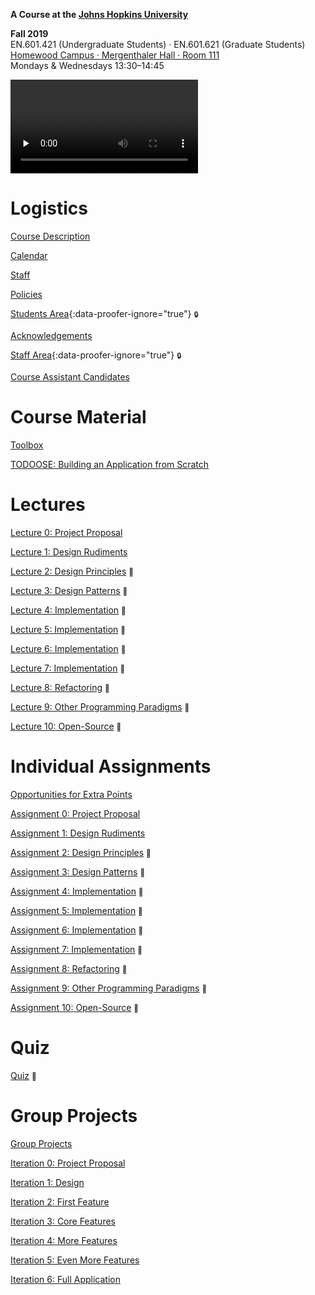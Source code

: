 **A Course at the [Johns Hopkins University](https://www.jhu.edu)**

**Fall 2019**  
EN.601.421 (Undergraduate Students) · EN.601.621 (Graduate Students)  
[Homewood Campus · Mergenthaler Hall · Room 111](https://www.jhu.edu/maps-directions/campus-map/)  
Mondays & Wednesdays 13:30–14:45

<video src="https://archive.org/download/jhu-oose/welcome-to-oose.mp4" controls preload="none"></video>

# Logistics

[Course Description](/course-description)

[Calendar](/calendar)

[Staff](/staff)

[Policies](/policies)

[Students Area](https://github.com/jhu-oose/{{site.course}}-students){:data-proofer-ignore="true"} <small title="You must be a registered student logged into GitHub to see this.">🔒</small>

[Acknowledgements](/acknowledgements)

[Staff Area](https://github.com/jhu-oose/{{site.course}}-staff){:data-proofer-ignore="true"} <small title="You must be a staff member logged into GitHub to see this.">🔒</small>

[Course Assistant Candidates](/course-assistant-candidates)

# Course Material

[Toolbox](/toolbox)

[TODOOSE: Building an Application from Scratch](/todoose)

# Lectures

[Lecture 0: Project Proposal](/lectures/0)

[Lecture 1: Design Rudiments](/lectures/1)

[Lecture 2: Design Principles](/lectures/2) <small title="Work in Progress">🚧</small>

[Lecture 3: Design Patterns](/lectures/3) <small title="Work in Progress">🚧</small>

[Lecture 4: Implementation](/lectures/4) <small title="Work in Progress">🚧</small>

[Lecture 5: Implementation](/lectures/5) <small title="Work in Progress">🚧</small>

[Lecture 6: Implementation](/lectures/6) <small title="Work in Progress">🚧</small>

[Lecture 7: Implementation](/lectures/7) <small title="Work in Progress">🚧</small>

[Lecture 8: Refactoring](/lectures/8) <small title="Work in Progress">🚧</small>

[Lecture 9: Other Programming Paradigms](/lectures/9) <small title="Work in Progress">🚧</small>

[Lecture 10: Open-Source](/lectures/10) <small title="Work in Progress">🚧</small>

# Individual Assignments

[Opportunities for Extra Points](/opportunities-for-extra-points)

[Assignment 0: Project Proposal](/assignments/0)

[Assignment 1: Design Rudiments](/assignments/1)

[Assignment 2: Design Principles](/assignments/2) <small title="Work in Progress">🚧</small>

[Assignment 3: Design Patterns](/assignments/3) <small title="Work in Progress">🚧</small>

[Assignment 4: Implementation](/assignments/4) <small title="Work in Progress">🚧</small>

[Assignment 5: Implementation](/assignments/5) <small title="Work in Progress">🚧</small>

[Assignment 6: Implementation](/assignments/6) <small title="Work in Progress">🚧</small>

[Assignment 7: Implementation](/assignments/7) <small title="Work in Progress">🚧</small>

[Assignment 8: Refactoring](/assignments/8) <small title="Work in Progress">🚧</small>

[Assignment 9: Other Programming Paradigms](/assignments/9) <small title="Work in Progress">🚧</small>

[Assignment 10: Open-Source](/assignments/10) <small title="Work in Progress">🚧</small>

# Quiz

[Quiz](/quiz) <small title="Work in Progress">🚧</small>

# Group Projects

[Group Projects](/group-projects)

[Iteration 0: Project Proposal](/iterations/0)

[Iteration 1: Design](/iterations/1)

[Iteration 2: First Feature](/iterations/2)

[Iteration 3: Core Features](/iterations/3)

[Iteration 4: More Features](/iterations/4)

[Iteration 5: Even More Features](/iterations/5)

[Iteration 6: Full Application](/iterations/6)
